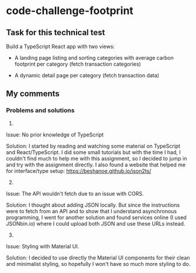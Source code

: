 # code-challenge-footprint

## Task for this technical test
Build a TypeScript React app with two views:

* A landing page listing and sorting categories with average carbon footprint per category (fetch transaction categories)

* A dynamic detail page per category (fetch transaction data)


## My comments

### Problems and solutions

1.
Issue: No prior knowledge of TypeScript

Solution: I started by reading and watching some material on TypeScript and React/TypeScript. I did some small tutorials but with the time I had, I couldn't find much to help me with this assignment, so I decided to jump in and try with the assignment directly. I also found a website that helped me for interface/type setup: https://beshanoe.github.io/json2ts/

2.
Issue: The API wouldn't fetch due to an issue with CORS.

Solution: I thought about adding JSON locally. But since the instructions were to fetch from an API and to show that I understand asynchronous programming, I went for another solution and found services online (I used JSONbin.io) where I could upload both JSON and use these URLs instead.

3.
Issue: Styling with Material UI.

Solution: I decided to use directly the Material UI components for their clean and minimalist styling, so hopefully I won't have so much more styling to do.
